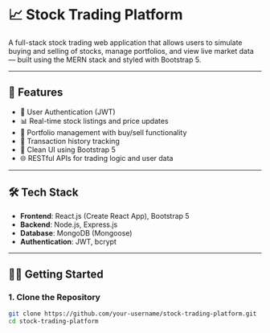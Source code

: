 # 📈 Stock Trading Platform

A full-stack stock trading web application that allows users to simulate buying and selling of stocks, manage portfolios, and view live market data — built using the MERN stack and styled with Bootstrap 5.

---

## 🚀 Features

- 🔐 User Authentication (JWT)
- 📊 Real-time stock listings and price updates
- 💼 Portfolio management with buy/sell functionality
- 🧾 Transaction history tracking
- 📱 Clean UI using Bootstrap 5
- 🌐 RESTful APIs for trading logic and user data

---

## 🛠️ Tech Stack

- **Frontend**: React.js (Create React App), Bootstrap 5
- **Backend**: Node.js, Express.js
- **Database**: MongoDB (Mongoose)
- **Authentication**: JWT, bcrypt

---

## 🧑‍💻 Getting Started

### 1. Clone the Repository

```bash
git clone https://github.com/your-username/stock-trading-platform.git
cd stock-trading-platform
